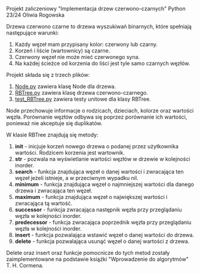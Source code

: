 Projekt zaliczeniowy
"Implementacja drzew czerwono-czarnych"
Python 23/24
Oliwia Rogowska

Drzewa czerwono czarne to drzewa wyszukiwań binarnych, które spełniają
następujące warunki:

1. Każdy węzeł mam przypisany kolor: czerwony lub czarny.
2. Korzeń i liście (wartownicy) są czarne.
3. Czerwony węzeł nie może mieć czerwonego syna.
4. Na każdej ścieżce od korzenia do liści jest tyle samo
czarnych węzłów.

Projekt składa się z trzech plików:
1. [Node.py](https://github.com/rogowska/Python-2023-2024/blob/master/Projekt%20Zaliczeniowy/Node.py) zawiera klasę Node dla drzewa.
2. [RBTree.py](https://github.com/rogowska/Python-2023-2024/blob/master/Projekt%20Zaliczeniowy/RBTree.py) zawiera klasę drzewa czerwono-czarnego.
3. [test_RBTree.py](https://github.com/rogowska/Python-2023-2024/blob/master/Projekt%20Zaliczeniowy/test_RBTree.py) zawiera testy unitowe dla klasy RBTree.

Node przechowuje informacje o rodzicach, dzieciach, kolorze oraz wartości węzła. Porównanie węzłów odbywa się poprzez porównanie ich wartości, ponieważ nie akceptuje się duplikatów.

W klasie RBTree znajdują się metody:
1. __init__ - inicjuje korzeń nowego drzewa o podanej przez użytkownika wartości. Rodzicem korzenia jest wartownik.
2. __str__ - pozwala na wyświetlanie wartości węzłów w drzewie w kolejności inorder.
3. __search__ - funkcja znajdująca węzeł o danej wartości i zwracająca ten węzeł jeżeli istnieje, a w przeciwnym
        wypadku nil.
4. __minimum__ - funkcja znajdująca węzeł o najmniejszej wartości dla danego drzewa i zwracająca ten węzeł.
5. __maximum__ - funkcja znajdująca węzeł o największej wartości i zwracająca tą wartość.
6. __successor__ - funkcja zwracająca następnik węzła przy przeglądaniu węzła w kolejności inorder.
7. __predecessor__ - funkcja zwracająca poprzednik węzła przy przeglądaniu węzła w kolejności inorder.
8. __insert__ - funkcja pozwalająca wstawić węzeł o danej wartości do drzewa.
9. __delete__ - funkcja pozwalająca usunąć węzeł o danej wartości z drzewa.

Delete oraz insert oraz funkcje pomocnicze do tych metod zostały zaimplementowane na podstawie książki "Wprowadzenie do algorytmów" T. H. Cormena.